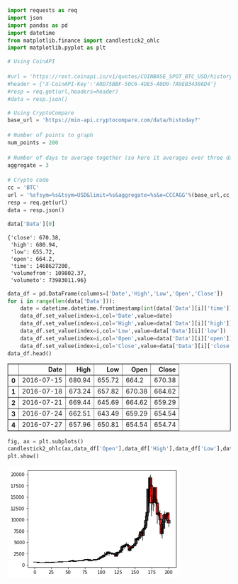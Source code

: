 

```python
import requests as req
import json
import pandas as pd
import datetime
from matplotlib.finance import candlestick2_ohlc
import matplotlib.pyplot as plt
```


```python
# Using CoinAPI

#url = 'https://rest.coinapi.io/v1/quotes/COINBASE_SPOT_BTC_USD/history?time_start=2016-01-01T00:00:00'
#header = {'X-CoinAPI-Key':'A0D75BBF-50C6-4DE5-A0D0-7A9EB34386D4'}
#resp = req.get(url,headers=header)
#data = resp.json()
```


```python
# Using CryptoCompare
base_url = 'https://min-api.cryptocompare.com/data/histoday?'

# Number of points to graph
num_points = 200

# Number of days to average together (so here it averages over three days)
aggregate = 3

# Crypto code
cc = 'BTC'
url = '%sfsym=%s&tsym=USD&limit=%s&aggregate=%s&e=CCCAGG'%(base_url,cc,str(num_points),str(aggregate))
resp = req.get(url)
data = resp.json()
```


```python
data['Data'][0]
```




    {'close': 670.38,
     'high': 680.94,
     'low': 655.72,
     'open': 664.2,
     'time': 1468627200,
     'volumefrom': 109802.37,
     'volumeto': 73983011.96}




```python
data_df = pd.DataFrame(columns=['Date','High','Low','Open','Close'])
for i in range(len(data['Data'])):
    date = datetime.datetime.fromtimestamp(int(data['Data'][i]['time'])).strftime('%Y-%m-%d')
    data_df.set_value(index=i,col='Date',value=date)
    data_df.set_value(index=i,col='High',value=data['Data'][i]['high'])
    data_df.set_value(index=i,col='Low',value=data['Data'][i]['low'])
    data_df.set_value(index=i,col='Open',value=data['Data'][i]['open'])
    data_df.set_value(index=i,col='Close',value=data['Data'][i]['close'])
data_df.head()
```




<div>
<style>
    .dataframe thead tr:only-child th {
        text-align: right;
    }

    .dataframe thead th {
        text-align: left;
    }

    .dataframe tbody tr th {
        vertical-align: top;
    }
</style>
<table border="1" class="dataframe">
  <thead>
    <tr style="text-align: right;">
      <th></th>
      <th>Date</th>
      <th>High</th>
      <th>Low</th>
      <th>Open</th>
      <th>Close</th>
    </tr>
  </thead>
  <tbody>
    <tr>
      <th>0</th>
      <td>2016-07-15</td>
      <td>680.94</td>
      <td>655.72</td>
      <td>664.2</td>
      <td>670.38</td>
    </tr>
    <tr>
      <th>1</th>
      <td>2016-07-18</td>
      <td>673.24</td>
      <td>657.82</td>
      <td>670.38</td>
      <td>664.62</td>
    </tr>
    <tr>
      <th>2</th>
      <td>2016-07-21</td>
      <td>669.44</td>
      <td>645.69</td>
      <td>664.62</td>
      <td>659.29</td>
    </tr>
    <tr>
      <th>3</th>
      <td>2016-07-24</td>
      <td>662.51</td>
      <td>643.49</td>
      <td>659.29</td>
      <td>654.54</td>
    </tr>
    <tr>
      <th>4</th>
      <td>2016-07-27</td>
      <td>657.96</td>
      <td>650.81</td>
      <td>654.54</td>
      <td>654.74</td>
    </tr>
  </tbody>
</table>
</div>




```python
fig, ax = plt.subplots()
candlestick2_ohlc(ax,data_df['Open'],data_df['High'],data_df['Low'],data_df['Close'])
plt.show()
```


![png](output_5_0.png)

